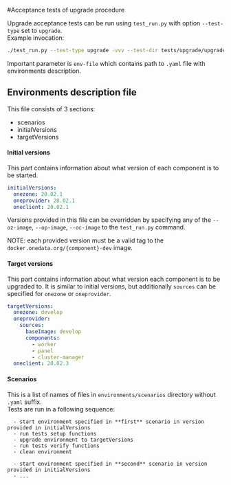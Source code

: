 #Acceptance tests of upgrade procedure

Upgrade acceptance tests can be run using `test_run.py` with option `--test-type` set to `upgrade`.\
Example invocation:
```bash
./test_run.py --test-type upgrade -vvv --test-dir tests/upgrade/upgrade_meta_test.py -i onedata/acceptance_mixed:v8 --timeout 420 --env-file=tests/upgrade/configs/test_config.yaml
```

Important parameter is `env-file` which contains path to `.yaml` file with environments description.

## Environments description file
This file consists of 3 sections:
  - scenarios
  - initialVersions
  - targetVersions
  
#### Initial versions
This part contains information about what version of each component is to be started. 
```yaml
initialVersions:
  onezone: 20.02.1
  oneprovider: 20.02.1
  oneclient: 20.02.1
```
Versions provided in this file can be overridden by specifying any of the `--oz-image`, `--op-image`,
`--oc-image` to the `test_run.py` command.

NOTE: each provided version must be a valid tag to the `docker.onedata.org/{component}-dev` image.

#### Target versions
This part contains information about what version each component is to be upgraded to. 
It is similar to initial versions, but additionally `sources` can be specified for `onezone` or `oneprovider`.
```yaml
targetVersions: 
  onezone: develop
  oneprovider: 
    sources:
      baseImage: develop
      components:
        - worker
        - panel
        - cluster-manager
  oneclient: 20.02.3
```
  
#### Scenarios
This is a list of names of files in `environments/scenarios` directory without `.yaml` suffix. \
Tests are run in a following sequence: 
```
  - start environment specified in **first** scenario in version provided in initialVersions
  - run tests setup functions
  - upgrade environment to targetVersions
  - run tests verify functions
  - clean environment

  - start environment specified in **second** scenario in version provided in initialVersions
  - ...
```
